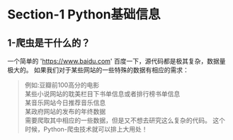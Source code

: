 # Section-1 Python基础信息
## 1-爬虫是干什么的？
一个简单的 'https://www.baidu.com' 百度一下，源代码都是极其复杂，数据量极大的。
如果我们对于某些网站的一些特殊的数据有相应的需求：
> 例如:豆瓣前100高分的电影   
> 某些小说网站的耽美栏目下书单信息或者排行榜书单信息   
> 某音乐网站今日推荐音乐信息   
> 某政府网站的发布的年终数据   
需要爬取其中相应的一些数据，但是又不想去研究这么复杂的代码。
这个时候，Python-爬虫技术就可以排上大用处！
